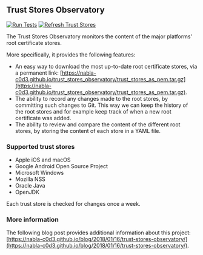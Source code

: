 Trust Stores Observatory
------------------------

[![Run Tests](https://github.com/nabla-c0d3/trust_stores_observatory/actions/workflows/run_tests.yml/badge.svg)](https://github.com/nabla-c0d3/trust_stores_observatory/actions/workflows/run_tests.yml)
[![Refresh Trust Stores](https://github.com/nabla-c0d3/trust_stores_observatory/actions/workflows/refresh_stores.yml/badge.svg)](https://github.com/nabla-c0d3/trust_stores_observatory/actions/workflows/refresh_stores.yml)

The Trust Stores Observatory monitors the content of the major platforms' root certificate stores. 

More specifically, it provides the following features:

* An easy way to download the most up-to-date root certificate stores, via a permanent link: [https://nabla-c0d3.github.io/trust_stores_observatory/trust_stores_as_pem.tar.gz](https://nabla-c0d3.github.io/trust_stores_observatory/trust_stores_as_pem.tar.gz).
* The ability to record any changes made to the root stores, by committing such changes to Git. This way we can keep the history of the root stores and for example keep track of when a new root certificate was added.
* The ability to review and compare the content of the different root stores, by storing the content of each store in a YAML file.

### Supported trust stores

* Apple iOS and macOS
* Google Android Open Source Project
* Microsoft Windows
* Mozilla NSS
* Oracle Java
* OpenJDK

Each trust store is checked for changes once a week.

### More information

The following blog post provides additional information about this project: [https://nabla-c0d3.github.io/blog/2018/01/16/trust-stores-observatory/](https://nabla-c0d3.github.io/blog/2018/01/16/trust-stores-observatory/).
